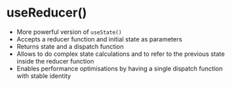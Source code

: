 # useReducer()

<v-clicks>

* More powerful version of `useState()`
* Accepts a reducer function and initial state as parameters
* Returns state and a dispatch function
* Allows to do complex state calculations and to refer to the previous state inside the reducer function
* Enables performance optimisations by having a single dispatch function with stable identity

</v-clicks>

<!--
Only do this part, if there is enough time, otherwise skip useReducer()
-->
